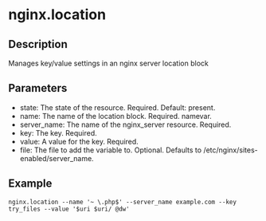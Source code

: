 # nginx.location

## Description

Manages key/value settings in an nginx server location block

## Parameters

* state: The state of the resource. Required. Default: present.
* name: The name of the location block. Required. namevar.
* server_name: The name of the nginx_server resource. Required.
* key: The key. Required.
* value: A value for the key. Required.
* file: The file to add the variable to. Optional. Defaults to /etc/nginx/sites-enabled/server_name.

## Example

```shell
nginx.location --name '~ \.php$' --server_name example.com --key try_files --value '$uri $uri/ @dw'
```

